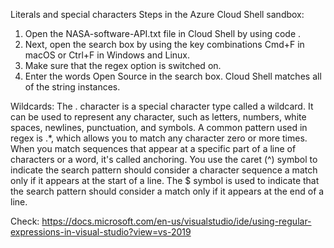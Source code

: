 Literals and special characters
Steps in the Azure Cloud Shell sandbox:
1. Open the NASA-software-API.txt file in Cloud Shell by using code <filename>.
2. Next, open the search box by using the key combinations Cmd+F in macOS or Ctrl+F in Windows and Linux.
3. Make sure that the regex option is switched on.
4. Enter the words Open Source in the search box. Cloud Shell matches all of the string instances.

  
Wildcards:
  The . character is a special character type called a wildcard. It can be used to represent any character, such as letters,
  numbers, white spaces, newlines, punctuation, and symbols.
  A common pattern used in regex is .*, which allows you to match any character zero or more times.
  When you match sequences that appear at a specific part of a line of characters or a word, it's called anchoring. You use the caret (^) symbol to indicate the search pattern should consider a character sequence a match only if it appears at the start of a line. The $ symbol is used to indicate that the search pattern should consider a match only if it appears at the end of a line.
 
 Check: https://docs.microsoft.com/en-us/visualstudio/ide/using-regular-expressions-in-visual-studio?view=vs-2019
  
